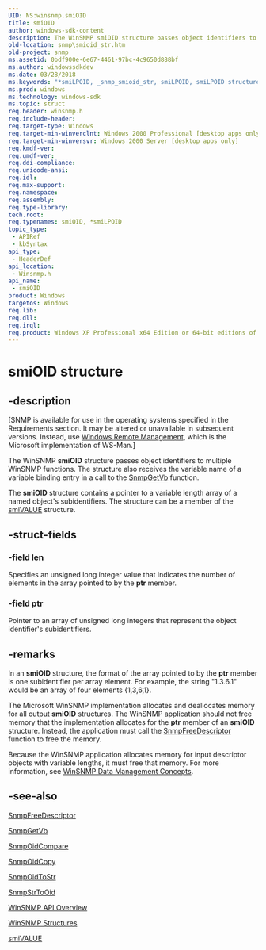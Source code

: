 ```yaml
---
UID: NS:winsnmp.smiOID
title: smiOID
author: windows-sdk-content
description: The WinSNMP smiOID structure passes object identifiers to multiple WinSNMP functions. The structure also receives the variable name of a variable binding entry in a call to the SnmpGetVb function.
old-location: snmp\smioid_str.htm
old-project: snmp
ms.assetid: 0bdf900e-6e67-4461-97bc-4c9650d888bf
ms.author: windowssdkdev
ms.date: 03/28/2018
ms.keywords: "*smiLPOID, _snmp_smioid_str, smiLPOID, smiLPOID structure pointer [SNMP], smiOID, smiOID structure [SNMP], snmp.smioid_str, winsnmp/smiLPOID, winsnmp/smiOID"
ms.prod: windows
ms.technology: windows-sdk
ms.topic: struct
req.header: winsnmp.h
req.include-header: 
req.target-type: Windows
req.target-min-winverclnt: Windows 2000 Professional [desktop apps only]
req.target-min-winversvr: Windows 2000 Server [desktop apps only]
req.kmdf-ver: 
req.umdf-ver: 
req.ddi-compliance: 
req.unicode-ansi: 
req.idl: 
req.max-support: 
req.namespace: 
req.assembly: 
req.type-library: 
tech.root: 
req.typenames: smiOID, *smiLPOID
topic_type:
 - APIRef
 - kbSyntax
api_type:
 - HeaderDef
api_location:
 - Winsnmp.h
api_name:
 - smiOID
product: Windows
targetos: Windows
req.lib: 
req.dll: 
req.irql: 
req.product: Windows XP Professional x64 Edition or 64-bit editions of     Windows Server 2003
---
```


# smiOID structure


## -description


<p class="CCE_Message">[SNMP is available for use in the operating systems specified in the Requirements section. It may be altered or unavailable in subsequent versions. Instead, use <a href="https://msdn.microsoft.com/6429e748-e0bf-431a-8989-db5b211665d5">Windows Remote Management</a>, which is the Microsoft implementation of WS-Man.]

The WinSNMP 
<b>smiOID</b> structure passes object identifiers to multiple WinSNMP functions. The structure also receives the variable name of a variable binding entry in a call to the 
<a href="https://msdn.microsoft.com/a6598b4e-6797-4e18-8ab5-059c75bc84ef">SnmpGetVb</a> function.

The 
<b>smiOID</b> structure contains a pointer to a variable length array of a named object's subidentifiers. The structure can be a member of the 
<a href="https://msdn.microsoft.com/e5e8f321-54b2-469d-bdd3-9867fd85b447">smiVALUE</a> structure.


## -struct-fields




### -field len

Specifies an unsigned long integer value that indicates the number of elements in the array pointed to by the <b>ptr</b> member.


### -field ptr

Pointer to an array of unsigned long integers that represent the object identifier's subidentifiers.


## -remarks



In an 
<b>smiOID</b> structure, the format of the array pointed to by the <b>ptr</b> member is one subidentifier per array element. For example, the string "1.3.6.1" would be an array of four elements {1,3,6,1}.

The Microsoft WinSNMP implementation allocates and deallocates memory for all output 
<b>smiOID</b> structures. The WinSNMP application should not free memory that the implementation allocates for the <b>ptr</b> member of an 
<b>smiOID</b> structure. Instead, the application must call the 
<a href="https://msdn.microsoft.com/535f728d-6964-47b6-9913-7cd38356053d">SnmpFreeDescriptor</a> function to free the memory.

Because the WinSNMP application allocates memory for input descriptor objects with variable lengths, it must free that memory. For more information, see 
<a href="https://msdn.microsoft.com/52e911f3-9b28-4ac3-a080-44fb18f5633e">WinSNMP Data Management Concepts</a>.




## -see-also




<a href="https://msdn.microsoft.com/535f728d-6964-47b6-9913-7cd38356053d">SnmpFreeDescriptor</a>



<a href="https://msdn.microsoft.com/a6598b4e-6797-4e18-8ab5-059c75bc84ef">SnmpGetVb</a>



<a href="https://msdn.microsoft.com/aa13abb3-c16d-4b12-a3b8-9c3c727199e0">SnmpOidCompare</a>



<a href="https://msdn.microsoft.com/ab121160-1c4f-41c0-a738-2e7605780ed2">SnmpOidCopy</a>



<a href="https://msdn.microsoft.com/20f0af32-8f4f-4326-ab6a-389dc95be73f">SnmpOidToStr</a>



<a href="https://msdn.microsoft.com/cbcf8fc6-c5d6-476b-9490-4b87fd6a8a56">SnmpStrToOid</a>



<a href="https://msdn.microsoft.com/54d9b61a-815a-41c3-9365-ec4478acc3f2">WinSNMP API Overview</a>



<a href="https://msdn.microsoft.com/ec74217e-8d02-4bda-b365-7b8f6c14cffb">WinSNMP Structures</a>



<a href="https://msdn.microsoft.com/e5e8f321-54b2-469d-bdd3-9867fd85b447">smiVALUE</a>
 

 

